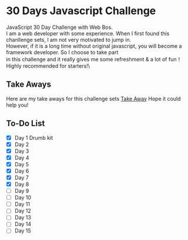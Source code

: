 # 30 Days Javascript Challenge

JavaScript 30 Day Challenge with Web Bos.  
I am a web developer with some experience. When I first found this chanllenge sets, I am not very motivated to jump in.\
However, if it is a long time without original javascript, you will become a framework developer. So I choose to take part\
in this challenge and it really gives me some refreshment & a lot of fun！\
Highly recommended for starters!\

## Take Aways

Here are my take aways for this challenge sets [Take Away]()
Hope it could help you!

## To-Do List

- [x] Day 1 Drumb kit
- [x] Day 2
- [x] Day 3
- [x] Day 4
- [x] Day 5
- [x] Day 6
- [x] Day 7
- [x] Day 8
- [ ] Day 9
- [ ] Day 10
- [ ] Day 11
- [ ] Day 12
- [ ] Day 13
- [ ] Day 14
- [ ] Day 15

